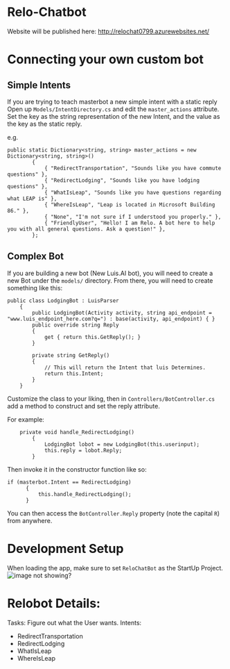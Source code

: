 # Relo-Chatbot

Website will be published here: http://relochat0799.azurewebsites.net/

# Connecting your own custom bot
## Simple Intents
If you are trying to teach masterbot a new simple intent with a static reply
Open up `Models/IntentDirectory.cs` and edit the `master_actions` attribute.
Set the key as the string representation of the new Intent, and the value as the key as the static reply.

e.g.

```
public static Dictionary<string, string> master_actions = new Dictionary<string, string>()
        {
            { "RedirectTransportation", "Sounds like you have commute questions" },
            { "RedirectLodging", "Sounds like you have lodging questions" },
            { "WhatIsLeap", "Sounds like you have questions regarding what LEAP is" },
            { "WhereIsLeap", "Leap is located in Microsoft Building 86." },
            { "None", "I'm not sure if I understood you properly." },
            { "FriendlyUser", "Hello! I am Relo. A bot here to help you with all general questions. Ask a question!" },
        };
```

## Complex Bot
If you are building a new bot (New Luis.AI bot), you will need to create a new Bot under the `models/` directory. From there, you will need to create something like this:

```
public class LodgingBot : LuisParser
    {
        public LodgingBot(Activity activity, string api_endpoint = "www.luis_endpoint_here.com?q=") : base(activity, api_endpoint) { }
        public override string Reply
        {
            get { return this.GetReply(); }
        }

        private string GetReply()
        {
            // This will return the Intent that luis Determines.
            return this.Intent;
        }
    }
```

Customize the class to your liking, then in `Controllers/BotController.cs` add a method to construct and set the reply attribute.

For example:

```
    private void handle_RedirectLodging()
        {
            LodgingBot lobot = new LodgingBot(this.userinput);
            this.reply = lobot.Reply;
        }
```

Then invoke it in the constructor function like so:

```
if (masterbot.Intent == RedirectLodging)
      {
          this.handle_RedirectLodging();
      }
```

You can then access the `BotController.Reply` property (note the capital `R`) from anywhere.

# Development Setup
When loading the app, make sure to set `ReloChatBot` as the StartUp Project.
![image not showing?](http://i.imgur.com/WMKerVV.png)

# Relobot Details:
Tasks: Figure out what the User wants.
Intents:
- RedirectTransportation
- RedirectLodging
- WhatIsLeap
- WhereIsLeap
